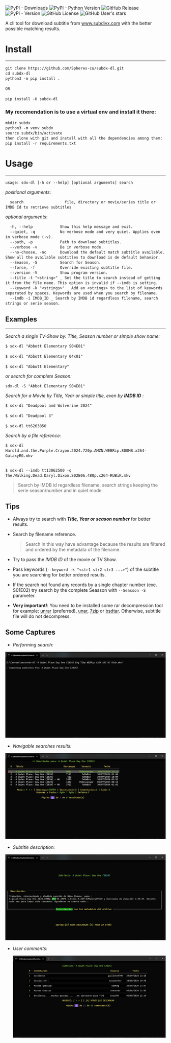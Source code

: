 ![PyPI - Downloads](https://img.shields.io/pypi/dm/subdx-dl?link=https%3A%2F%2Fpypistats.org%2Fpackages%2Fsubdx-dl)
![PyPI - Python Version](https://img.shields.io/pypi/pyversions/subdx-dl)
![GitHub Release](https://img.shields.io/github/v/release/Spheres-cu/subdx-dl)
![PyPI - Version](https://img.shields.io/pypi/v/subdx-dl)
![GitHub License](https://img.shields.io/github/license/Spheres-cu/subdx-dl)
![GitHub User's stars](https://img.shields.io/github/stars/Spheres-cu)

A cli tool for download subtitle from www.subdivx.com with the better possible matching results.


# Install
-------
```
git clone https://github.com/Spheres-cu/subdx-dl.git
cd subdx-dl
python3 -m pip install .

OR

pip install -U subdx-dl

```

### My recomendation is to use a virtual env and install it there:

```
mkdir subdx
python3 -m venv subdx
source subdx/bin/activate
then clone with git and install with all the dependencies among them:
pip install -r requirements.txt

```

# Usage
-----

```
usage: sdx-dl [-h or --help] [optional arguments] search

```
_positional arguments_:

```
  search                  file, directory or movie/series title or IMDB Id to retrieve subtitles

```
_optional arguments_:

```
  -h, --help            Show this help message and exit.
  --quiet, -q           No verbose mode and very quiet. Applies even in verbose mode (-v).
  --path, -p            Path to download subtitles.
  --verbose -v          Be in verbose mode.
  --no-choose, -nc      Download the default match subtitle available. Show all the available subtitles to download is de default behavior.
  --Season, -S          Search for Season.
  --force, -f           Override existing subtitle file.
  --version -V          Show program version.
  --title -t "<string>" _ Set the title to search instead of getting it from the file name. This option is invalid if --imdb is setting. 
  --keyword -k "<strings>" _ Add an <strings> to the list of keywords separated by spaces. Keywords are used when you search by filename.
  --imdb -i IMDB_ID _ Search by IMDB id regardless filename, search strings or serie season.

```

## Examples
-----

_Search a single TV-Show by: Title, Season number or simple show name:_

```
$ sdx-dl "Abbott Elementary S04E01"

$ sdx-dl "Abbott Elementary 04x01"

$ sdx-dl "Abbott Elementary"
 ```
 
 _or search for complete  Season:_
 
 ```
 sdx-dl -S "Abbot Elementary S04E01"
 ```
 _Search for a Movie by Title, Year or simple title, even by __IMDB ID__ :_
 
 ```
$ sdx-dl "Deadpool and Wolverine 2024"

$ sdx-dl "Deadpool 3"

$ sdx-dl tt6263850
```
_Search by a file reference:_

```
$ sdx-dl Harold.and.the.Purple.Crayon.2024.720p.AMZN.WEBRip.800MB.x264-GalaxyRG.mkv

```
```

$ sdx-dl --imdb tt13062500 -q The.Walking.Dead.Daryl.Dixon.S02E06.480p.x264-RUBiK.mkv

```
  > Search by IMDB id regardless filename, search strings keeping the serie season/number and in quiet mode.

## Tips

- Always try to search with *__Title, Year or season number__* for better results.

- Search by filename reference.
  > Search in this way have advantage because the results are filtered and ordered by the metadata of the filename.

- Try to pass the *_IMDB ID_* of the movie or TV Show.

- Pass keywords (```--keyword -k "<str1 str2 str3 ...>"```) of the subtitle   you are searching for better ordered results.

- If the search not found any records by a single chapter number (exe. S01E02) try search by the complete Seasson with ``` --Seasson -S ``` parameter.

- **Very important!**: You need to be installed some rar decompression tool for example: [unrar](https://www.rarlab.com/) (preferred), [unar](https://theunarchiver.com/command-line), [7zip](https://www.7-zip.org/) or [bsdtar](https://github.com/libarchive/libarchive). Otherwise, subtitle file will do not decompress.

## Some Captures

- _Performing search:_
  
![Performing search](https://github.com/Spheres-cu/subdx-dl/blob/main/screenshots/screenshot01.png?raw=true)

- _Navigable searches results:_

![Navigable searches results](https://github.com/Spheres-cu/subdx-dl/blob/main/screenshots/screenshot02.jpg?raw=true)

- _Subtitle description:_

![Subtitle description](https://github.com/Spheres-cu/subdx-dl/blob/main/screenshots/screenshot03.jpg?raw=true)

- _User comments:_

  ![![Subtitle description]](https://github.com/Spheres-cu/subdx-dl/blob/main/screenshots/screenshot04.jpg?raw=true)


 
